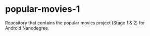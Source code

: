 # popular-movies-1
Repository that contains the popular movies project (Stage 1 & 2) for Android Nanodegree.
